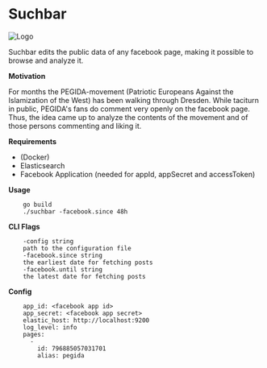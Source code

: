 Suchbar
=======

![Logo](http://i.imgur.com/I5mjWip.png)

Suchbar edits the public data of any facebook page, making it possible to browse and analyze it.

**Motivation**

For months the PEGIDA-movement (Patriotic Europeans Against the Islamization of the West) has been walking through Dresden. While taciturn in public, PEGIDA's fans do comment very openly on the facebook page. Thus, the idea came up to analyze the contents of the movement and of those persons commenting and liking it.

**Requirements**

- (Docker)
- Elasticsearch
- Facebook Application (needed for appId, appSecret and accessToken)

**Usage**

		go build
		./suchbar -facebook.since 48h

**CLI Flags**

		-config string
		path to the configuration file
		-facebook.since string
		the earliest date for fetching posts
		-facebook.until string
		the latest date for fetching posts

**Config**

		app_id: <facebook app id>
		app_secret: <facebook app secret>
		elastic_host: http://localhost:9200
		log_level: info
		pages:
		  -
		    id: 796885057031701
		    alias: pegida
